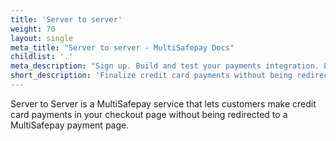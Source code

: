 ```yaml
---
title: 'Server to server'
weight: 70
layout: single
meta_title: "Server to server - MultiSafepay Docs"
childlist: '.'
meta_description: "Sign up. Build and test your payments integration. Explore our products and services. Use our API Reference, SDKs, and wrappers. Get support."
short_description: 'Finalize credit card payments without being redirected to the MultiSafepay payment page'
---
```


Server to Server is a MultiSafepay service that lets customers make credit card payments in your checkout page without being redirected to a MultiSafepay payment page.

